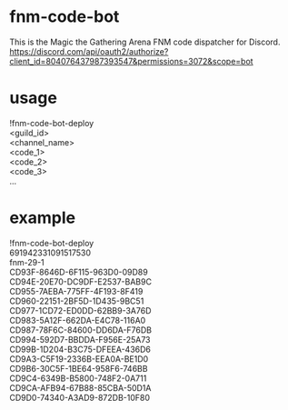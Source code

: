 # fnm-code-bot
This is the Magic the Gathering Arena FNM code dispatcher for Discord.  
https://discord.com/api/oauth2/authorize?client_id=804076437987393547&permissions=3072&scope=bot  

# usage
!fnm-code-bot-deploy  
<guild_id>  
<channel_name>  
<code_1>  
<code_2>  
<code_3>  
...  

# example
!fnm-code-bot-deploy  
691942331091517530  
fnm-29-1  
CD93F-8646D-6F115-963D0-09D89  
CD94E-20E70-DC9DF-E2537-BAB9C  
CD955-7AEBA-775FF-4F193-8F419  
CD960-22151-2BF5D-1D435-9BC51  
CD977-1CD72-ED0DD-62BB9-3A76D  
CD983-5A12F-662DA-E4C78-116A0  
CD987-78F6C-84600-DD6DA-F76DB  
CD994-592D7-BBDDA-F956E-25A73  
CD99B-1D204-B3C75-DFEEA-436D6  
CD9A3-C5F19-2336B-EEA0A-BE1D0  
CD9B6-30C5F-1BE64-958F6-746BB  
CD9C4-6349B-B5800-748F2-0A711  
CD9CA-AFB94-67B88-85CBA-50D1A  
CD9D0-74340-A3AD9-872DB-10F80  
